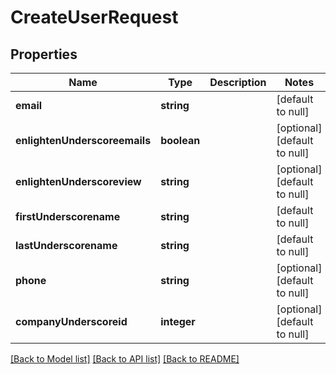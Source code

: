 # CreateUserRequest

## Properties
Name | Type | Description | Notes
------------ | ------------- | ------------- | -------------
**email** | **string** |  | [default to null]
**enlightenUnderscoreemails** | **boolean** |  | [optional] [default to null]
**enlightenUnderscoreview** | **string** |  | [optional] [default to null]
**firstUnderscorename** | **string** |  | [default to null]
**lastUnderscorename** | **string** |  | [default to null]
**phone** | **string** |  | [optional] [default to null]
**companyUnderscoreid** | **integer** |  | [optional] [default to null]

[[Back to Model list]](../README.md#documentation-for-models) [[Back to API list]](../README.md#documentation-for-api-endpoints) [[Back to README]](../README.md)


